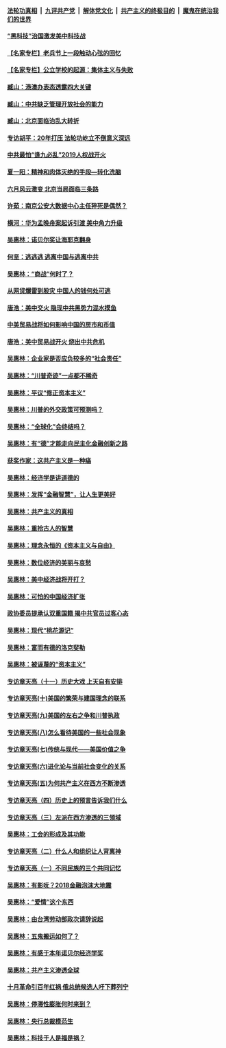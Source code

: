 ####  [法轮功真相](../../../../basic/blob/master/README.md?t=02030501) &nbsp;|&nbsp; [九评共产党](../../../../9ping.md/blob/master/README.md?t=02030501) &nbsp;|&nbsp; [解体党文化](../../../../jtdwh.md/blob/master/README.md?t=02030501)  &nbsp;|&nbsp; [共产主义的终极目的](../../../../gczydzjmd.md/blob/master/README.md?t=02030501) &nbsp;|&nbsp; [魔鬼在统治我们的世界](../../../../mgztzwmdsj.md/blob/master/README.md?t=02030501) 

#### [“黑科技”治国激发美中科技战](../pages/nsc423/n11638056.md?t=02030501) 

#### [【名家专栏】老兵节上一段触动心弦的回忆](../pages/nsc423/n11646016.md?t=02030501) 

#### [【名家专栏】公立学校的起源：集体主义与失败](../pages/nsc423/n11601833.md?t=02030501) 

#### [臧山：港澳办表态透露四大关键](../pages/nsc423/n11421628.md?t=02030501) 

#### [臧山：中共缺乏管理开放社会的能力](../pages/nsc423/n11407457.md?t=02030501) 

#### [臧山：北京面临治乱大转折](../pages/nsc423/n11406895.md?t=02030501) 

#### [专访胡平：20年打压 法轮功屹立不倒意义深远](../pages/nsc423/n11398800.md?t=02030501) 

#### [中共最怕“逢九必乱”2019人权战开火](../pages/nsc423/n11385248.md?t=02030501) 

#### [夏一阳：精神和肉体灭绝的手段—转化洗脑](../pages/nsc423/n11368250.md?t=02030501) 

#### [六月风云激变 北京当局面临三条路](../pages/nsc423/n11313668.md?t=02030501) 

#### [许茹：南京公安大数据中心主任猝死是偶然？](../pages/nsc423/n11064744.md?t=02030501) 

#### [横河：华为孟晚舟案起诉引渡 美中角力升级](../pages/nsc423/n11027230.md?t=02030501) 

#### [吴惠林：诺贝尔奖让海耶克翻身](../pages/nsc423/n10890049.md?t=02030501) 

#### [何坚：逃逃逃 逃离中国与逃离中共](../pages/nsc423/n10592891.md?t=02030501) 

#### [吴惠林：“商战”何时了？](../pages/nsc423/n10573558.md?t=02030501) 

#### [从网贷爆雷到股灾 中国人的钱何处可逃](../pages/nsc423/n10572800.md?t=02030501) 

#### [唐浩：美中交火 隐现中共黑势力混水摸鱼](../pages/nsc423/n10544040.md?t=02030501) 

#### [中美贸易战将如何影响中国的房市和币值](../pages/nsc423/n10543697.md?t=02030501) 

#### [唐浩：美中贸易战开火 烧出中共危机](../pages/nsc423/n10540126.md?t=02030501) 

#### [吴惠林：企业家是否应负较多的“社会责任”](../pages/nsc423/n10535022.md?t=02030501) 

#### [吴惠林：“川普奇迹”一点都不稀奇](../pages/nsc423/n10512808.md?t=02030501) 

#### [吴惠林：平议“修正资本主义”](../pages/nsc423/n10495724.md?t=02030501) 

#### [吴惠林：川普的外交政策可预测吗？](../pages/nsc423/n10462387.md?t=02030501) 

#### [吴惠林：“全球化”会终结吗？](../pages/nsc423/n10452838.md?t=02030501) 

#### [吴惠林：有“德”才能走向民主化金融创新之路](../pages/nsc423/n10432292.md?t=02030501) 

#### [获奖作家：这共产主义是一种癌](../pages/nsc423/n10431541.md?t=02030501) 

#### [吴惠林：经济学是讲道德的](../pages/nsc423/n10398014.md?t=02030501) 

#### [吴惠林：发挥“金融智慧”，让人生更美好](../pages/nsc423/n10375019.md?t=02030501) 

#### [吴惠林：共产主义的真相](../pages/nsc423/n10351394.md?t=02030501) 

#### [吴惠林：重拾古人的智慧](../pages/nsc423/n10337691.md?t=02030501) 

#### [吴惠林：理念永恒的《资本主义与自由》](../pages/nsc423/n10316274.md?t=02030501) 

#### [吴惠林：数位经济的美丽与哀愁](../pages/nsc423/n10292946.md?t=02030501) 

#### [吴惠林：美中经济战将开打？](../pages/nsc423/n10258825.md?t=02030501) 

#### [吴惠林：可怕的中国经济扩张](../pages/nsc423/n10219147.md?t=02030501) 

#### [政协委员提承认双重国籍 揭中共官员过客心态](../pages/nsc423/n10208809.md?t=02030501) 

#### [吴惠林：现代“桃花源记”](../pages/nsc423/n10185234.md?t=02030501) 

#### [吴惠林：富而有德的洛克斐勒](../pages/nsc423/n10142264.md?t=02030501) 

#### [吴惠林：被诬蔑的“资本主义”](../pages/nsc423/n10124816.md?t=02030501) 

#### [专访章天亮（十一）历史大戏 上天自有安排](../pages/nsc423/n10094905.md?t=02030501) 

#### [专访章天亮(十)美国的繁荣与建国理念的联系](../pages/nsc423/n10094899.md?t=02030501) 

#### [专访章天亮(九)美国的左右之争和川普执政](../pages/nsc423/n10094889.md?t=02030501) 

#### [专访章天亮(八)怎么看待美国的一些社会现象](../pages/nsc423/n10094857.md?t=02030501) 

#### [专访章天亮(七)传统与现代——美国价值之争](../pages/nsc423/n10093140.md?t=02030501) 

#### [专访章天亮(六)进化论与当前社会变化的关系](../pages/nsc423/n10092036.md?t=02030501) 

#### [专访章天亮(五)为何共产主义在西方不断渗透](../pages/nsc423/n10083620.md?t=02030501) 

#### [专访章天亮（四）历史上的预言告诉我们什么](../pages/nsc423/n10083606.md?t=02030501) 

#### [专访章天亮（三）左派在西方渗透的三领域](../pages/nsc423/n10081115.md?t=02030501) 

#### [吴惠林：工会的形成及其功能](../pages/nsc423/n10080633.md?t=02030501) 

#### [专访章天亮（二）什么人和组织让人背离神](../pages/nsc423/n10076637.md?t=02030501) 

#### [专访章天亮（一）不同民族的三个共同记忆](../pages/nsc423/n10074188.md?t=02030501) 

#### [吴惠林：有影呒？2018金融泡沫大地震](../pages/nsc423/n10040534.md?t=02030501) 

#### [吴惠林：“爱情”这个东西](../pages/nsc423/n10019423.md?t=02030501) 

#### [吴惠林：由台湾劳动部政次请辞说起](../pages/nsc423/n9979679.md?t=02030501) 

#### [吴惠林：五鬼搬运如何了？](../pages/nsc423/n9925338.md?t=02030501) 

#### [吴惠林：有感于本年诺贝尔经济学奖](../pages/nsc423/n9871883.md?t=02030501) 

#### [吴惠林：共产主义渗透全球](../pages/nsc423/n9812748.md?t=02030501) 

#### [十月革命引百年红祸 俄总统候选人吁下葬列宁](../pages/nsc423/n9810182.md?t=02030501) 

#### [吴惠林：停滞性膨胀何时来到？](../pages/nsc423/n9764136.md?t=02030501) 

#### [吴惠林：央行总裁模范生](../pages/nsc423/n9728134.md?t=02030501) 

#### [吴惠林：科技于人是福是祸？](../pages/nsc423/n9672982.md?t=02030501) 

